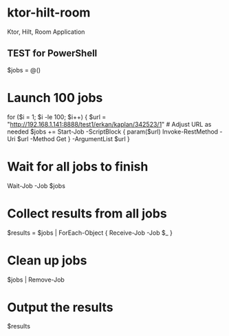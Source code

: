 # ktor-hilt-room
Ktor, Hilt, Room Application


## TEST for PowerShell


$jobs = @()

# Launch 100 jobs
for ($i = 1; $i -le 100; $i++) {
    $url = "http://192.168.1.141:8888/test1/erkan/kaplan/342523/1"  # Adjust URL as needed
    $jobs += Start-Job -ScriptBlock {
        param($url)
        Invoke-RestMethod -Uri $url -Method Get
    } -ArgumentList $url
}

# Wait for all jobs to finish
Wait-Job -Job $jobs

# Collect results from all jobs
$results = $jobs | ForEach-Object { Receive-Job -Job $_ }

# Clean up jobs
$jobs | Remove-Job

# Output the results
$results